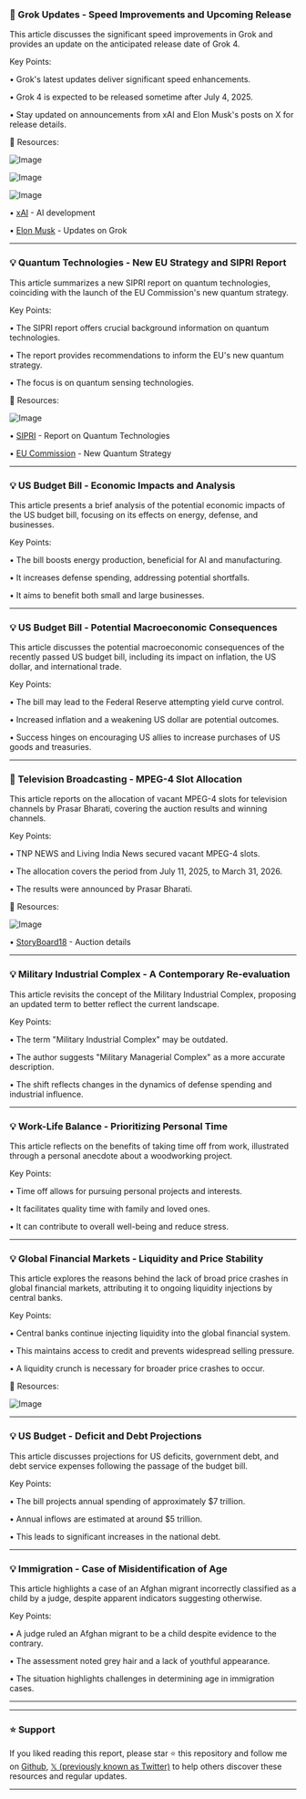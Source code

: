 ### 🤖 Grok Updates - Speed Improvements and Upcoming Release

This article discusses the significant speed improvements in Grok and provides an update on the anticipated release date of Grok 4.

Key Points:

• Grok's latest updates deliver significant speed enhancements.


• Grok 4 is expected to be released sometime after July 4, 2025.


•  Stay updated on announcements from xAI and Elon Musk's posts on X for release details.


🔗 Resources:

![Image](https://pbs.twimg.com/media/GvAQJz8XgAAwglX?format=jpg&name=small)

![Image](https://pbs.twimg.com/media/GvAQJz2W4AA3YBH?format=jpg&name=360x360)

![Image](https://pbs.twimg.com/media/GvAQJ0BWgAACMYl?format=jpg&name=small)

• [xAI](https://x.com/testerlabor) -  AI development


• [Elon Musk](https://x.com/Meghna_venture) -  Updates on Grok


---

### 💡 Quantum Technologies - New EU Strategy and SIPRI Report

This article summarizes a new SIPRI report on quantum technologies, coinciding with the launch of the EU Commission's new quantum strategy.

Key Points:

• The SIPRI report offers crucial background information on quantum technologies.


• The report provides recommendations to inform the EU's new quantum strategy.


• The focus is on quantum sensing technologies.


🔗 Resources:

![Image](https://pbs.twimg.com/media/Gu7IK9MXIAAGtl-?format=jpg&name=small)

• [SIPRI](https://x.com/SIPRIorg) -  Report on Quantum Technologies


• [EU Commission](https://x.com/EU_Commission) -  New Quantum Strategy



---

### 💡 US Budget Bill - Economic Impacts and Analysis

This article presents a brief analysis of the potential economic impacts of the US budget bill, focusing on its effects on energy, defense, and businesses.

Key Points:

• The bill boosts energy production, beneficial for AI and manufacturing.


• It increases defense spending, addressing potential shortfalls.


• It aims to benefit both small and large businesses.


---

### 💡 US Budget Bill - Potential Macroeconomic Consequences

This article discusses the potential macroeconomic consequences of the recently passed US budget bill, including its impact on inflation, the US dollar, and international trade.

Key Points:

• The bill may lead to the Federal Reserve attempting yield curve control.


• Increased inflation and a weakening US dollar are potential outcomes.


• Success hinges on encouraging US allies to increase purchases of US goods and treasuries.


---

### 🚀 Television Broadcasting - MPEG-4 Slot Allocation

This article reports on the allocation of vacant MPEG-4 slots for television channels by Prasar Bharati, covering the auction results and winning channels.

Key Points:

• TNP NEWS and Living India News secured vacant MPEG-4 slots.


• The allocation covers the period from July 11, 2025, to March 31, 2026.


• The results were announced by Prasar Bharati.



🔗 Resources:

![Image](https://pbs.twimg.com/media/GvAJfl8aAAAAaf4?format=jpg&name=small)

• [StoryBoard18](https://storyboard18.com/how-it-works/two-channels-acquire-vacant-mpeg-4-slots-of-dd-free-dish-in-89th-e-auction-72976.htm) -  Auction details


---

### 💡 Military Industrial Complex -  A Contemporary Re-evaluation

This article revisits the concept of the Military Industrial Complex, proposing an updated term to better reflect the current landscape.

Key Points:

• The term "Military Industrial Complex" may be outdated.


• The author suggests "Military Managerial Complex" as a more accurate description.


• The shift reflects changes in the dynamics of defense spending and industrial influence.



---

### 💡 Work-Life Balance - Prioritizing Personal Time

This article reflects on the benefits of taking time off from work, illustrated through a personal anecdote about a woodworking project.

Key Points:

• Time off allows for pursuing personal projects and interests.


• It facilitates quality time with family and loved ones.


• It can contribute to overall well-being and reduce stress.



---

### 💡 Global Financial Markets -  Liquidity and Price Stability

This article explores the reasons behind the lack of broad price crashes in global financial markets, attributing it to ongoing liquidity injections by central banks.

Key Points:

• Central banks continue injecting liquidity into the global financial system.


• This maintains access to credit and prevents widespread selling pressure.


• A liquidity crunch is necessary for broader price crashes to occur.


🔗 Resources:

![Image](https://pbs.twimg.com/media/Gu9_rlqXoAA2Nc5?format=jpg&name=small)


---

### 💡 US Budget - Deficit and Debt Projections

This article discusses projections for US deficits, government debt, and debt service expenses following the passage of the budget bill.

Key Points:

• The bill projects annual spending of approximately $7 trillion.


• Annual inflows are estimated at around $5 trillion.


• This leads to significant increases in the national debt.



---

### 💡 Immigration - Case of Misidentification of Age

This article highlights a case of an Afghan migrant incorrectly classified as a child by a judge, despite apparent indicators suggesting otherwise.

Key Points:

• A judge ruled an Afghan migrant to be a child despite evidence to the contrary.


• The assessment noted grey hair and a lack of youthful appearance.


•  The situation highlights challenges in determining age in immigration cases.


---


---

### ⭐️ Support

If you liked reading this report, please star ⭐️ this repository and follow me on [Github](https://github.com/Drix10), [𝕏 (previously known as Twitter)](https://x.com/DRIX_10_) to help others discover these resources and regular updates.

---